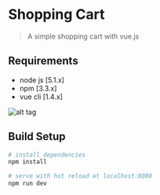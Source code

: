# Shopping Cart

> A simple shopping cart with vue.js

## Requirements

- node js [5.1.x]
- npm [3.3.x]
- vue cli [1.4.x]

![alt tag](https://github.com/codekerala/vuejs-shoppingcart/raw/master/thumb.png)

## Build Setup

``` bash
# install dependencies
npm install

# serve with hot reload at localhost:8080
npm run dev

